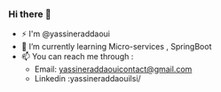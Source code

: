 ### Hi there 👋


- ⚡ I'm @yassineraddaoui
- 🌱 I’m currently learning Micro-services , SpringBoot
- 📫 You can reach me through :
  - Email: yassineraddaouicontact@gmail.com
  - Linkedin :yassineraddaouilsi/

